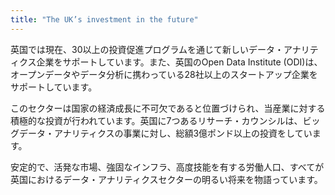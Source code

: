 ```yaml
---
title: "The UK’s investment in the future"
---
```


英国では現在、30以上の投資促進プログラムを通じて新しいデータ・アナリティクス企業をサポートしています。また、英国のOpen Data Institute (ODI)は、オープンデータやデータ分析に携わっている28社以上のスタートアップ企業をサポートしています。

このセクターは国家の経済成長に不可欠であると位置づけられ、当産業に対する積極的な投資が行われています。英国に7つあるリサーチ・カウンシルは、ビッグデータ・アナリティクスの事業に対し、総額3億ポンド以上の投資をしています。

安定的で、活発な市場、強固なインフラ、高度技能を有する労働人口、すべてが英国におけるデータ・アナリティクスセクターの明るい将来を物語っています。
